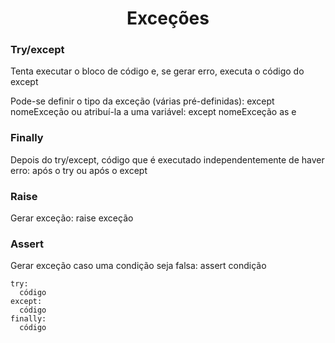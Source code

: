 <h1 align="center">Exceções</h1>

<h3>Try/except</h3>
<p>Tenta executar o bloco de código e, se gerar erro, executa o código do except</p>
<p>Pode-se definir o tipo da exceção (várias pré-definidas): except nomeExceção ou atribuí-la a uma variável: except nomeExceção as e</p>

<h3>Finally</h3>
<p>Depois do try/except, código que é executado independentemente de haver erro: após o try ou após o except</p>

<h3>Raise</h3>
<p>Gerar exceção: raise exceção</p>

<h3>Assert</h3>
<p>Gerar exceção caso uma condição seja falsa: assert condição</p>

```
try:
  código
except:
  código
finally:
  código
```
